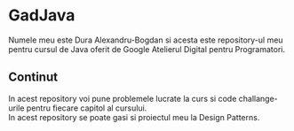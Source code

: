 # **GadJava**

Numele meu este Dura Alexandru-Bogdan si acesta este repository-ul meu pentru cursul de Java oferit de Google Atelierul Digital pentru Programatori.<br/>

## Continut

In acest repository voi pune problemele lucrate la curs si code challange-urile pentru fiecare capitol al cursului. <br/>
In acest repository se poate gasi si proiectul meu la Design Patterns.
